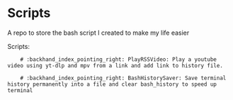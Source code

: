 # Scripts
A repo to store the bash script I created to make my life easier

Scripts:

        # :backhand_index_pointing_right: PlayRSSVideo: Play a youtube video using yt-dlp and mpv from a link and add link to history file.
        
        # :backhand_index_pointing_right: BashHistorySaver: Save terminal history permanently into a file and clear bash_history to speed up terminal
